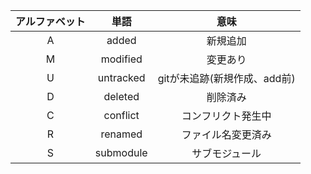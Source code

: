 |アルファベット|単語|意味|
| :---: | :---: | :---: |
|A|added|新規追加|
|M|modified|変更あり|
|U|untracked|gitが未追跡(新規作成、add前)|
|D|deleted|削除済み|
|C|conflict|コンフリクト発生中|
|R|renamed|ファイル名変更済み|
|S|submodule|サブモジュール|